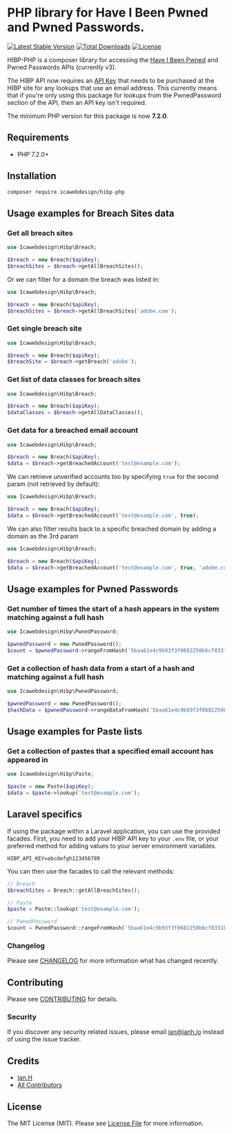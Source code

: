 # PHP library for Have I Been Pwned and Pwned Passwords.

[![Latest Stable Version](https://poser.pugx.org/icawebdesign/hibp-php/version)](https://packagist.org/packages/icawebdesign/hibp-php)
[![Total Downloads](https://poser.pugx.org/icawebdesign/hibp-php/downloads)](https://packagist.org/packages/icawebdesign/hibp-php)
[![License](https://poser.pugx.org/icawebdesign/hibp-php/license)](https://packagist.org/packages/icawebdesign/hibp-php)

HIBP-PHP is a composer library for accessing the [Have I Been Pwned](https://haveibeenpwned.com) and Pwned Passwords APIs (currently v3).

The HIBP API now requires an [API Key](https://haveibeenpwned.com/API/Key) that needs to be purchased at the HIBP site for any lookups that use an email address. This currently means that if you're only using this package for lookups from the PwnedPassword section of the API, then an API key isn't required.

The minimum PHP version for this package is now **7.2.0**.

## Requirements

* PHP 7.2.0+

## Installation
```bash
composer require icawebdesign/hibp-php
```

## Usage examples for Breach Sites data

### Get all breach sites
```php
use Icawebdesign\Hibp\Breach;

$breach = new Breach($apiKey);
$breachSites = $breach->getAllBreachSites();
```

Or we can filter for a domain the breach was listed in:

```php
use Icawebdesign\Hibp\Breach;

$breach = new Breach($apiKey);
$breachSites = $breach->getAllBreachSites('adobe.com');
```

### Get single breach site
```php
use Icawebdesign\Hibp\Breach;

$breach = new Breach($apiKey);
$breachSite = $breach->getBreach('adobe');
```

### Get list of data classes for breach sites
```php
use Icawebdesign\Hibp\Breach;

$breach = new Breach($apiKey);
$dataClasses = $breach->getAllDataClasses();
```

### Get data for a breached email account
```php
use Icawebdesign\Hibp\Breach;

$breach = new Breach($apiKey);
$data = $breach->getBreachedAccount('test@example.com');
```

We can retrieve unverified accounts too by specifying `true` for the second param (not retrieved by default):

```php
use Icawebdesign\Hibp\Breach;

$breach = new Breach($apiKey);
$data = $breach->getBreachedAccount('test@example.com', true);
```

We can also filter results back to a specific breached domain by adding a domain as the 3rd param

```php
use Icawebdesign\Hibp\Breach;

$breach = new Breach($apiKey);
$data = $breach->getBreachedAccount('test@example.com', true, 'adobe.com');
```

## Usage examples for Pwned Passwords

### Get number of times the start of a hash appears in the system matching against a full hash
```php
use Icawebdesign\Hibp\PwnedPassword;

$pwnedPassword = new PwnedPassword();
$count = $pwnedPassword->rangeFromHash('5baa61e4c9b93f3f0682250b6cf8331b7ee68fd8');
```

### Get a collection of hash data from a start of a hash and matching against a full hash
```php
use Icawebdesign\Hibp\PwnedPassword;

$pwnedPassword = new PwnedPassword();
$hashData = $pwnedPassword->rangeDataFromHash('5baa61e4c9b93f3f0682250b6cf8331b7ee68fd8');
```

## Usage examples for Paste lists

### Get a collection of pastes that a specified email account has appeared in
```php
use Icawebdesign\Hibp\Paste;

$paste = new Paste($apiKey);
$data = $paste->lookup('test@example.com');
```

## Laravel specifics
If using the package within a Laravel application, you can use the provided facades.
First, you need to add your HIBP API key to your `.env` file, or your preferred method for adding values to your server environment variables.

```
HIBP_API_KEY=abcdefgh123456789
```

You can then use the facades to call the relevant methods:

```php
// Breach
$breachSites = Breach::getAllBreachSites();

// Paste
$paste = Paste::lookup('test@example.com');

// PwnedPassword
$count = PwnedPassword::rangeFromHash('5baa61e4c9b93f3f0682250b6cf8331b7ee68fd8');
```

### Changelog

Please see [CHANGELOG](CHANGELOG.md) for more information what has changed recently.

## Contributing

Please see [CONTRIBUTING](CONTRIBUTING.md) for details.

### Security

If you discover any security related issues, please email ian@ianh.io instead of using the issue tracker.

## Credits

- [Ian.H](https://github.com/icawebdesign)
- [All Contributors](../../contributors)

## License

The MIT License (MIT). Please see [License File](LICENSE) for more information.
